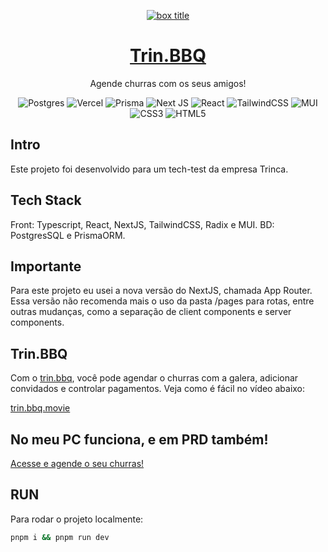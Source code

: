 <div align="center">
<a href="https://trin-bbq.vercel.app/">
  
  ![box title](https://github.com/portolucas/trin.barbecue/assets/33911520/2250c0e7-0f57-4d3f-9ab1-adf2a4e317ef)


  <h1 align="center">Trin.BBQ</h1>
</a>
</div>

<p align="center">
  Agende churras com os seus amigos!
</p>

<div align="center" display="flex">

![Postgres](https://img.shields.io/badge/postgres-%23316192.svg?style=for-the-badge&logo=postgresql&logoColor=white) ![Vercel](https://img.shields.io/badge/vercel-%23000000.svg?style=for-the-badge&logo=vercel&logoColor=white) ![Prisma](https://img.shields.io/badge/Prisma-3982CE?style=for-the-badge&logo=Prisma&logoColor=white) ![Next JS](https://img.shields.io/badge/Next-black?style=for-the-badge&logo=next.js&logoColor=white) ![React](https://img.shields.io/badge/react-%2320232a.svg?style=for-the-badge&logo=react&logoColor=%2361DAFB) ![TailwindCSS](https://img.shields.io/badge/tailwindcss-%2338B2AC.svg?style=for-the-badge&logo=tailwind-css&logoColor=white) ![MUI](https://img.shields.io/badge/MUI-%230081CB.svg?style=for-the-badge&logo=mui&logoColor=white) ![CSS3](https://img.shields.io/badge/css3-%231572B6.svg?style=for-the-badge&logo=css3&logoColor=white) ![HTML5](https://img.shields.io/badge/html5-%23E34F26.svg?style=for-the-badge&logo=html5&logoColor=white)

</div>

## Intro

Este projeto foi desenvolvido para um tech-test da empresa Trinca.

## Tech Stack
Front: Typescript, React, NextJS, TailwindCSS, Radix e MUI. BD: PostgresSQL e PrismaORM.

## Importante
Para este projeto eu usei a nova versão do NextJS, chamada App Router. Essa versão não recomenda mais o uso da pasta /pages para rotas, entre outras mudanças, como a separação de client components e server components.

## Trin.BBQ

Com o [trin.bbq](https://trin-bbq.vercel.app/), você pode agendar o churras com a galera, adicionar convidados e controlar pagamentos. Veja como é fácil no vídeo abaixo:

[trin.bbq.movie](https://github.com/portolucas/trin.barbecue/assets/33911520/42c29aad-d459-4c3a-9217-2073c398b125)


## No meu PC funciona, e em PRD também!
[Acesse e agende o seu churras!](https://trin-bbq.vercel.app/)

## RUN
Para rodar o projeto localmente:

```bash
pnpm i && pnpm run dev
```



